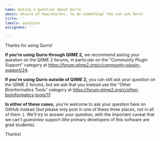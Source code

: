 ```yaml
---
name: Asking a question about Qurro
about: Unsure of how/why/etc. to do something? You can ask here!
title: ''
labels: question
assignees: ''

---
```


Thanks for using Qurro!

**If you're using Qurro through QIIME 2,** we recommend asking your question on the QIIME 2 forums, in particular on the "Community Plugin Support" category at https://forum.qiime2.org/c/community-plugin-support/24.

**If you're using Qurro outside of QIIME 2,** you can still ask your question on the QIIME 2 forums, but we ask that you instead use the "Other Bioinformatics Tools" category at https://forum.qiime2.org/c/other-bioinformatics-tools/17.

**In either of these cases,** you're welcome to ask your question here on GitHub instead (but please only post in one of these three places, not in all of them :). We'll try to answer your question, with the important caveat that we can't *guarantee* support (the primary developers of this software are grad students).

Thanks!
